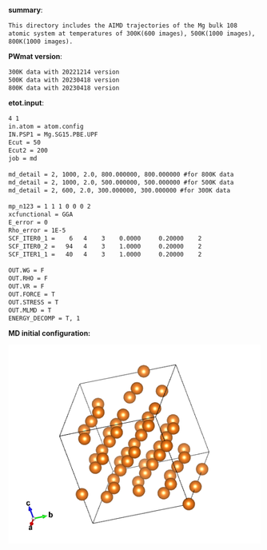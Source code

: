 **summary**:
    
    This directory includes the AIMD trajectories of the Mg bulk 108 atomic system at temperatures of 300K(600 images), 500K(1000 images), 800K(1000 images).

**PWmat version**: 
    
    300K data with 20221214 version
    500K data with 20230418 version
    800K data with 20230418 version

**etot.input**:

    4 1
    in.atom = atom.config
    IN.PSP1 = Mg.SG15.PBE.UPF
    Ecut = 50
    Ecut2 = 200
    job = md

    md_detail = 2, 1000, 2.0, 800.000000, 800.000000 #for 800K data
    md_detail = 2, 1000, 2.0, 500.000000, 500.000000 #for 500K data
    md_detail = 2, 600, 2.0, 300.000000, 300.000000 #for 300K data
    
    mp_n123 = 1 1 1 0 0 0 2
    xcfunctional = GGA
    E_error = 0
    Rho_error = 1E-5
    SCF_ITER0_1 =    6   4    3    0.0000     0.20000    2
    SCF_ITER0_2 =   94   4    3    1.0000     0.20000    2
    SCF_ITER1_1 =   40   4    3    1.0000     0.20000    2

    OUT.WG = F 
    OUT.RHO = F 
    OUT.VR = F 
    OUT.FORCE = T 
    OUT.STRESS = T 
    OUT.MLMD = T
    ENERGY_DECOMP = T, 1

**MD initial configuration:**

![](/mg/POSCAR.png)




